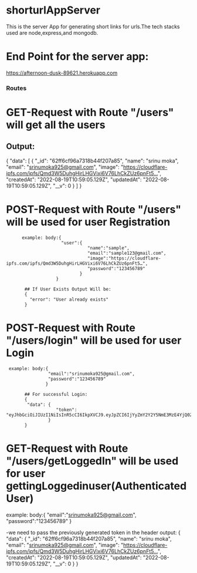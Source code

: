 # shorturlAppServer
This is the server App for generating short links for urls.The tech stacks used are node,express,and mongodb.

# End Point for the server app:

https://afternoon-dusk-89621.herokuapp.com

<h3>Routes</h3>

# GET-Request with Route "/users" will get all the users

  ## Output:
   {
    "data": [
        {
            "_id": "62ff6cf96a7318b44f207a85",
            "name": "srinu moka",
            "email": "srinumoka925@gmail.com",
            "image": "https://cloudflare-ipfs.com/ipfs/Qmd3W5DuhgHirLHGVixi6V76LhCkZUz6pnFt5…",
            "createdAt": "2022-08-19T10:59:05.129Z",
            "updatedAt": "2022-08-19T10:59:05.129Z",
            "__v": 0
        }
    ]
}
# POST-Request with Route "/users" will be used for user Registration

          example: body:{
                         "user":{
                                   "name":"sample",
                                   "email":"sample123@gmail.com",
                                   "image":"https://cloudflare-ipfs.com/ipfs/Qmd3W5DuhgHirLHGVixi6V76LhCkZUz6pnFt5…",
                                   "password":"123456789"
                                }
                       }
                       
           ## If User Exists Output Will be:
           {
             "error": "User already exists"
           }
# POST-Request with Route "/users/login" will be used for user Login
     example: body:{
                    "email":"srinumoka925@gmail.com",
                    "password":"123456789"
                   }
                       
           ## For successful Login:
           {
            "data": {
                       "token": "eyJhbGciOiJIUzI1NiIsInR5cCI6IkpXVCJ9.eyJpZCI6IjYyZmY2Y2Y5NmE3MzE4YjQ0ZjIwN2E4NSIsImVtYWlsIjoic3JpbnVtb2thOTI1QGdtYWlsLmNvbSIsIm5hbWUiOiJzcmludSBtb2thIiwiaWF0IjoxNjYwOTA2Nzk2fQ.UBX7DGfQYdS0RRfTwgrB5nmQoZI5f0PYo5WYGT5goRs"
                    }
           }
# GET-Request with Route "/users/getLoggedIn" will be used for user gettingLoggedinuser(AuthenticatedUser)

example: body:{
                    "email":"srinumoka925@gmail.com",
                    "password":"123456789"
                   }
 
 -we need to pass the previously generated token in the header
 output:
 {
    "data": {
        "_id": "62ff6cf96a7318b44f207a85",
        "name": "srinu moka",
        "email": "srinumoka925@gmail.com",
        "image": "https://cloudflare-ipfs.com/ipfs/Qmd3W5DuhgHirLHGVixi6V76LhCkZUz6pnFt5…",
        "createdAt": "2022-08-19T10:59:05.129Z",
        "updatedAt": "2022-08-19T10:59:05.129Z",
        "__v": 0
    }
}
